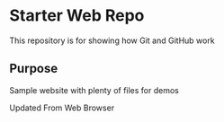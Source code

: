 # Starter Web Repo

This repository is for showing how Git and GitHub work

## Purpose

Sample website with plenty of files for demos


Updated From Web Browser
